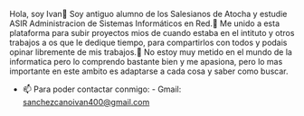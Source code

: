 Hola, soy Ivan👋
Soy antiguo alumno de los Salesianos de Atocha y estudie ASIR Administracion de Sistemas Informáticos en Red.🌱
Me unido a esta plataforma para subir proyectos mios de cuando estaba en el intituto y otros trabajos a os que le dedique tiempo, para compartirlos con todos y podais opinar libremente de mis trabajos.💞️
No estoy muy metido en el mundo de la informatica pero lo comprendo bastante bien y me apasiona, pero lo mas importante en este ambito es adaptarse a cada cosa y saber como buscar.
- 📫 Para poder contactar conmigo:
      - Gmail: sanchezcanoivan400@gmail.com 
